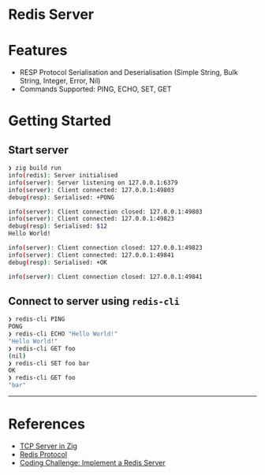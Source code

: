 # Redis Server

# Features

- RESP Protocol Serialisation and Deserialisation (Simple String, Bulk String, Integer, Error, Nil)
- Commands Supported: PING, ECHO, SET, GET

# Getting Started

## Start server

```sh
❯ zig build run
info(redis): Server initialised
info(server): Server listening on 127.0.0.1:6379
info(server): Client connected: 127.0.0.1:49803
debug(resp): Serialised: +PONG

info(server): Client connection closed: 127.0.0.1:49803
info(server): Client connected: 127.0.0.1:49823
debug(resp): Serialised: $12
Hello World!

info(server): Client connection closed: 127.0.0.1:49823
info(server): Client connected: 127.0.0.1:49841
debug(resp): Serialised: +OK

info(server): Client connection closed: 127.0.0.1:49841
```

## Connect to server using `redis-cli` 

```sh
❯ redis-cli PING
PONG
❯ redis-cli ECHO "Hello World!"
"Hello World!"
❯ redis-cli GET foo
(nil)
❯ redis-cli SET foo bar
OK
❯ redis-cli GET foo
"bar"
```

---

# References

- [TCP Server in Zig](https://www.openmymind.net/TCP-Server-In-Zig-Part-1-Single-Threaded/)
- [Redis Protocol](https://redis.io/docs/latest/develop/reference/protocol-spec/#resp-protocol-description)
- [Coding Challenge: Implement a Redis Server](https://codingchallenges.fyi/challenges/challenge-redis/)
